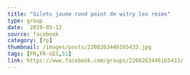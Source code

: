 ```yaml
---
title: "Gilets jaune rond point de witry les reims"
type: group
date:  2019-03-12
source: facebook
category: [rp]
thumbnail: /images/posts/2208263446165433.jpg
tags: [FR,FR-GES,51]
link: https://www.facebook.com/groups/2208263446165433/
---
```


